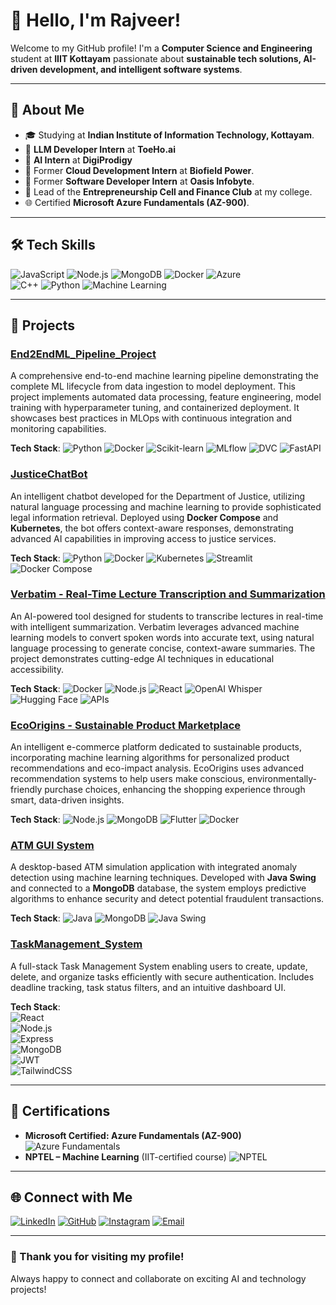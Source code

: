 # 👋 Hello, I'm Rajveer!

Welcome to my GitHub profile! I'm a **Computer Science and Engineering** student at **IIIT Kottayam** passionate about **sustainable tech solutions, AI-driven development, and intelligent software systems**.

---

## 🌱 About Me

- 🎓 Studying at **Indian Institute of Information Technology, Kottayam**.
- 💼 **LLM Developer Intern** at **ToeHo.ai**
- 💼 **AI Intern** at **DigiProdigy**
- 💼 Former **Cloud Development Intern** at **Biofield Power**.
- 💼 Former **Software Developer Intern** at **Oasis Infobyte**.
- 🎉 Lead of the **Entrepreneurship Cell and Finance Club** at my college.
- 🌐 Certified **Microsoft Azure Fundamentals (AZ-900)**.

---

## 🛠️ Tech Skills

![JavaScript](https://img.shields.io/badge/JavaScript-ES6+-F7DF1E?style=for-the-badge&logo=javascript&logoColor=black) 
![Node.js](https://img.shields.io/badge/Node.js-339933?style=for-the-badge&logo=nodedotjs&logoColor=white) 
![MongoDB](https://img.shields.io/badge/MongoDB-47A248?style=for-the-badge&logo=mongodb&logoColor=white) 
![Docker](https://img.shields.io/badge/Docker-2496ED?style=for-the-badge&logo=docker&logoColor=white) 
![Azure](https://img.shields.io/badge/Microsoft%20Azure-0078D4?style=for-the-badge&logo=microsoftazure&logoColor=white)  
![C++](https://img.shields.io/badge/C%2B%2B-00599C?style=for-the-badge&logo=c%2B%2B&logoColor=white)
![Python](https://img.shields.io/badge/Python-3776AB?style=for-the-badge&logo=python&logoColor=white)
![Machine Learning](https://img.shields.io/badge/Machine%20Learning-FF6F61?style=for-the-badge&logo=tensorflow&logoColor=white)

---

## 🚀 Projects

### [End2EndML_Pipeline_Project](https://github.com/Rajveerjagtap/End2EndML_Pipeline_Project)
A comprehensive end-to-end machine learning pipeline demonstrating the complete ML lifecycle from data ingestion to model deployment. This project implements automated data processing, feature engineering, model training with hyperparameter tuning, and containerized deployment. It showcases best practices in MLOps with continuous integration and monitoring capabilities.

**Tech Stack**: ![Python](https://img.shields.io/badge/Python-3776AB?style=for-the-badge&logo=python&logoColor=white) ![Docker](https://img.shields.io/badge/Docker-2496ED?style=for-the-badge&logo=docker&logoColor=white) ![Scikit-learn](https://img.shields.io/badge/Scikit--learn-F7931E?style=for-the-badge&logo=scikit-learn&logoColor=white) ![MLflow](https://img.shields.io/badge/MLflow-0194E2?style=for-the-badge&logo=mlflow&logoColor=white) ![DVC](https://img.shields.io/badge/DVC-13ADC7?style=for-the-badge&logo=dvc&logoColor=white) ![FastAPI](https://img.shields.io/badge/FastAPI-009688?style=for-the-badge&logo=fastapi&logoColor=white)

### [JusticeChatBot](https://github.com/SIH-JusticeLeague/JusticeChatBot)
An intelligent chatbot developed for the Department of Justice, utilizing natural language processing and machine learning to provide sophisticated legal information retrieval. Deployed using **Docker Compose** and **Kubernetes**, the bot offers context-aware responses, demonstrating advanced AI capabilities in improving access to justice services.

**Tech Stack**: ![Python](https://img.shields.io/badge/Python-3776AB?style=for-the-badge&logo=python&logoColor=white) ![Docker](https://img.shields.io/badge/Docker-2496ED?style=for-the-badge&logo=docker&logoColor=white) ![Kubernetes](https://img.shields.io/badge/Kubernetes-326CE5?style=for-the-badge&logo=kubernetes&logoColor=white) ![Streamlit](https://img.shields.io/badge/Streamlit-FF4B4B?style=for-the-badge&logo=streamlit&logoColor=white) ![Docker Compose](https://img.shields.io/badge/Docker%20Compose-2496ED?style=for-the-badge&logo=docker&logoColor=white)

### [Verbatim - Real-Time Lecture Transcription and Summarization](https://github.com/VerbatimGP/Verbatim)
An AI-powered tool designed for students to transcribe lectures in real-time with intelligent summarization. Verbatim leverages advanced machine learning models to convert spoken words into accurate text, using natural language processing to generate concise, context-aware summaries. The project demonstrates cutting-edge AI techniques in educational accessibility.

**Tech Stack**: ![Docker](https://img.shields.io/badge/Docker-2496ED?style=for-the-badge&logo=docker&logoColor=white) ![Node.js](https://img.shields.io/badge/Node.js-339933?style=for-the-badge&logo=nodedotjs&logoColor=white) ![React](https://img.shields.io/badge/React-61DAFB?style=for-the-badge&logo=react&logoColor=black) ![OpenAI Whisper](https://img.shields.io/badge/OpenAI%20Whisper-1A1A1A?style=for-the-badge&logo=openai&logoColor=white) ![Hugging Face](https://img.shields.io/badge/Hugging%20Face-FFAA00?style=for-the-badge&logo=huggingface&logoColor=white) ![APIs](https://img.shields.io/badge/APIs-4A90E2?style=for-the-badge&logo=api&logoColor=white)

### [EcoOrigins - Sustainable Product Marketplace](https://github.com/your-profile/EcoOrigins)
An intelligent e-commerce platform dedicated to sustainable products, incorporating machine learning algorithms for personalized product recommendations and eco-impact analysis. EcoOrigins uses advanced recommendation systems to help users make conscious, environmentally-friendly purchase choices, enhancing the shopping experience through smart, data-driven insights.

**Tech Stack**: ![Node.js](https://img.shields.io/badge/Node.js-339933?style=for-the-badge&logo=nodedotjs&logoColor=white) ![MongoDB](https://img.shields.io/badge/MongoDB-47A248?style=for-the-badge&logo=mongodb&logoColor=white) ![Flutter](https://img.shields.io/badge/Flutter-02569B?style=for-the-badge&logo=flutter&logoColor=white) ![Docker](https://img.shields.io/badge/Docker-2496ED?style=for-the-badge&logo=docker&logoColor=white)


### [ATM GUI System](https://github.com/Rajveerjagtap/oibsip_task_3)
A desktop-based ATM simulation application with integrated anomaly detection using machine learning techniques. Developed with **Java Swing** and connected to a **MongoDB** database, the system employs predictive algorithms to enhance security and detect potential fraudulent transactions.

**Tech Stack**: ![Java](https://img.shields.io/badge/Java-ED8B00?style=for-the-badge&logo=java&logoColor=white) ![MongoDB](https://img.shields.io/badge/MongoDB-47A248?style=for-the-badge&logo=mongodb&logoColor=white) ![Java Swing](https://img.shields.io/badge/Java%20Swing-007396?style=for-the-badge&logo=java&logoColor=white)

### [TaskManagement_System](https://github.com/Rajveerjagtap/TaskManagement_System)
A full-stack Task Management System enabling users to create, update, delete, and organize tasks efficiently with secure authentication. Includes deadline tracking, task status filters, and an intuitive dashboard UI.

**Tech Stack**:  
![React](https://img.shields.io/badge/React-20232A?style=for-the-badge&logo=react&logoColor=61DAFB)  
![Node.js](https://img.shields.io/badge/Node.js-339933?style=for-the-badge&logo=nodedotjs&logoColor=white)  
![Express](https://img.shields.io/badge/Express.js-000000?style=for-the-badge&logo=express&logoColor=white)  
![MongoDB](https://img.shields.io/badge/MongoDB-47A248?style=for-the-badge&logo=mongodb&logoColor=white)  
![JWT](https://img.shields.io/badge/JWT-000000?style=for-the-badge&logo=jsonwebtokens&logoColor=white)  
![TailwindCSS](https://img.shields.io/badge/Tailwind_CSS-38B2AC?style=for-the-badge&logo=tailwind-css&logoColor=white)


---

## 📜 Certifications

- **Microsoft Certified: Azure Fundamentals (AZ-900)** ![Azure Fundamentals](https://img.shields.io/badge/Azure%20Fundamentals-AZ--900-0078D4?style=for-the-badge&logo=microsoftazure&logoColor=white)
- **NPTEL – Machine Learning** (IIT-certified course) ![NPTEL](https://img.shields.io/badge/NPTEL-Machine%20Learning-F48C06?style=for-the-badge&logo=googleclassroom&logoColor=white)

---

## 🌐 Connect with Me

[![LinkedIn](https://img.shields.io/badge/LinkedIn-0A66C2?style=for-the-badge&logo=linkedin&logoColor=white)](https://www.linkedin.com/in/rajveer-jagtap-21748a258/)
[![GitHub](https://img.shields.io/badge/GitHub-181717?style=for-the-badge&logo=github&logoColor=white)](https://github.com/Rajveerjagtap)
[![Instagram](https://img.shields.io/badge/Instagram-E4405F?style=for-the-badge&logo=instagram&logoColor=white)](https://www.instagram.com/raj_veer_.in/)
[![Email](https://img.shields.io/badge/Email-D14836?style=for-the-badge&logo=gmail&logoColor=white)](mailto:r5rjagtap@gmail.com)

---

### 🎉 Thank you for visiting my profile!
Always happy to connect and collaborate on exciting AI and technology projects!

